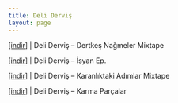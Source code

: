 ```yaml
---
title: Deli Derviş
layout: page
---
```


<a href="https://cloud.mail.ru/public/9d0bc6a38682%2FDeli%20Dervis%20-%20Dertkes%20Nameler%20Mixtape%2F" target="_blank">[indir]</a>   |   Deli Derviş &#8211; Dertkeş Nağmeler Mixtape

<a href="https://cloud.mail.ru/public/d78a3a47e957%2FDeli%20Dervis%20-%20Isyan%20Ep%2F" target="_blank">[indir]</a>   |   Deli Derviş &#8211; İsyan Ep.

<a href="https://cloud.mail.ru/public/4a35c38271b5%2FDeli%20Dervis%20-%20Karanl%C4%B1ktaki%20Ad%C4%B1mlar%20Mixtape%2F" target="_blank">[indir]</a>   |   Deli Derviş &#8211; Karanlıktaki Adımlar Mixtape

<a href="https://cloud.mail.ru/public/d245c4f3a1c9%2FDeli%20Dervi%C5%9F%20-%20Karma%20Par%C3%A7alar%2F" target="_blank">[indir]</a>   |   Deli Derviş &#8211; Karma Parçalar